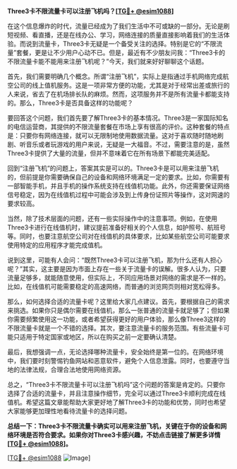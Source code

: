 **Three3卡不限流量卡可以注册飞机吗？[[TG💪+ @esim1088](https://t.me/s/esim1088)]**

在这个信息爆炸的时代，流量已经成为了我们生活中不可或缺的一部分。无论是刷短视频、看直播，还是在线办公、学习，网络连接的质量直接影响着我们的生活体验。而说到流量卡，Three3卡无疑是一个备受关注的选择。特别是它的“不限流量”套餐，更是让不少用户心动不已。但是，最近有不少朋友问我：“Three3卡的不限流量卡能不能用来注册飞机呢？”今天，我们就来好好聊聊这个话题。

首先，我们需要明确几个概念。所谓“注册飞机”，实际上是指通过手机网络完成航空公司的线上值机服务。这是一项非常方便的功能，尤其是对于经常出差或旅行的人来说，省去了在机场排长队的麻烦。然而，这项服务并不是所有流量卡都能支持的。那么，Three3卡是否具备这样的功能呢？

要回答这个问题，我们首先要了解Three3卡的基本情况。Three3是一家国际知名的电信运营商，其提供的不限流量套餐在市场上享有很高的评价。这种套餐的特点是：只要你有网络连接，就可以无限制地使用数据流量。这对于喜欢随时随地刷剧、听音乐或者玩游戏的用户来说，无疑是一大福音。不过，需要注意的是，虽然Three3卡提供了大量的流量，但并不意味着它在所有场景下都能完美适配。

回到“注册飞机”的问题上，答案其实是可以的。Three3卡是可以用来注册飞机的，但前提是你需要确保自己的设备和网络环境满足一定的要求。比如，你需要有一部智能手机，并且手机的操作系统支持在线值机功能。此外，你还需要保证网络信号稳定，因为在线值机过程中可能会涉及到上传身份证照片等操作，这对网速的要求较高。

当然，除了技术层面的问题，还有一些实际操作中的注意事项。例如，在使用Three3卡进行在线值机时，建议提前准备好相关的个人信息，如护照号、航班号等。同时，也要注意航空公司对在线值机的具体要求，比如某些航空公司可能要求使用特定的应用程序才能完成值机。

说到这里，可能有人会问：“既然Three3卡可以注册飞机，那为什么还有人担心呢？”其实，这主要是因为市面上存在一些关于流量卡的误解。很多人认为，只要流量足够多，就能随意使用，但实际上，不同应用场景对网络的需求是不一样的。比如，在线值机可能需要稳定的高速网络，而普通的浏览网页则相对宽松得多。

那么，如何选择合适的流量卡呢？这里给大家几点建议。首先，要根据自己的需求来挑选。如果你只是偶尔需要在线值机，那么一张普通的流量卡就足够了；但如果你需要频繁使用这一功能，或者希望获得更好的用户体验，那么像Three3这样的不限流量卡就是一个不错的选择。其次，要注意流量卡的服务范围。有些流量卡可能只适用于特定国家或地区，所以在购买之前一定要确认清楚。

最后，我想强调一点，无论选择哪种流量卡，安全始终是第一位的。在网络环境中，我们要时刻警惕钓鱼网站和恶意软件，避免个人信息泄露。同时，也要遵守当地的法律法规，合理合法地使用网络资源。

总之，“Three3卡不限流量卡可以注册飞机吗”这个问题的答案是肯定的。只要你选择了合适的流量卡，并且注意操作细节，完全可以通过Three3卡顺利完成在线值机。希望这篇文章能帮助大家更好地了解Three3卡的功能和优势，同时也希望大家能够更加理性地看待流量卡的选择问题。

**总结一下：Three3卡不限流量卡确实可以用来注册飞机，关键在于你的设备和网络环境是否符合要求。如果你对Three3卡感兴趣，不妨点击链接了解更多详情[[TG💪+ @esim1088](https://t.me/s/esim1088)]。**

[[TG💪+ @esim1088](https://t.me/s/esim1088) ![Image](https://i.postimg.cc/4NQfJmqS/Snipaste-2025-05-13-00-14-12.png)]